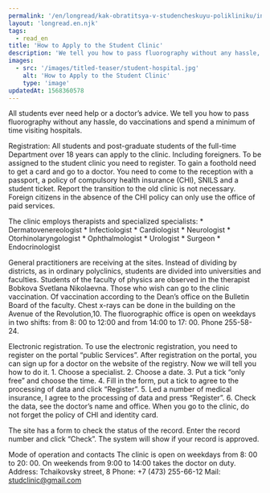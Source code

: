 ```yaml
---
permalink: '/en/longread/kak-obratitsya-v-studencheskuyu-polikliniku/index.html'
layout: 'longread.en.njk'
tags:
  - read_en
title: 'How to Apply to the Student Clinic'
description: 'We tell you how to pass fluorography without any hassle, do vaccinations and spend a minimum of time visiting hospitals'
images:
  - src: '/images/titled-teaser/student-hospital.jpg'
    alt: 'How to Apply to the Student Clinic'
    type: 'image'
updatedAt: 1568360578
---
```

All students ever need help or a doctor’s advice. We tell you how to pass fluorography without any hassle, do vaccinations and spend a minimum of time visiting hospitals.

Registration: All students and post-graduate students of the full-time Department over 18 years can apply to the clinic. Including foreigners. To be assigned to the student clinic you need to register. To gain a foothold need to get a card and go to a doctor. You need to come to the reception with a passport, a policy of compulsory health insurance (CHI), SNILS and a student ticket. Report the transition to the old clinic is not necessary. Foreign citizens in the absence of the CHI policy can only use the office of paid services.

The clinic employs therapists and specialized specialists: \* Dermatovenereologist \* Infectiologist \* Cardiologist \* Neurologist \* Otorhinolaryngologist \* Ophthalmologist \* Urologist \* Surgeon \* Endocrinologist

General practitioners are receiving at the sites. Instead of dividing by districts, as in ordinary polyclinics, students are divided into universities and faculties. Students of the faculty of physics are observed in the therapist Bobkova Svetlana Nikolaevna. Those who wish can go to the clinic vaccination. Of vaccination according to the Dean’s office on the Bulletin Board of the faculty. Chest x-rays can be done in the building on the Avenue of the Revolution,10. The fluorographic office is open on weekdays in two shifts: from 8: 00 to 12:00 and from 14:00 to 17: 00. Phone 255-58-24.

Electronic registration. To use the electronic registration, you need to register on the portal “public Services”. After registration on the portal, you can sign up for a doctor on the website of the registry. Now we will tell you how to do it. 1. Choose a specialist. 2. Choose a date. 3. Put a tick “only free” and choose the time. 4. Fill in the form, put a tick to agree to the processing of data and click “Register”. 5. Led a number of medical insurance, I agree to the processing of data and press “Register”. 6. Check the data, see the doctor’s name and office. When you go to the clinic, do not forget the policy of CHI and identity card.

The site has a form to check the status of the record. Enter the record number and click “Check”. The system will show if your record is approved.

Mode of operation and contacts The clinic is open on weekdays from 8: 00 to 20: 00. On weekends from 9:00 to 14:00 takes the doctor on duty. Address: Tchaikovsky street, 8 Phone: +7 (473) 255-66-12 Mail: [studclinic@gmail.com](mailto:studclinic@gmail.com)
